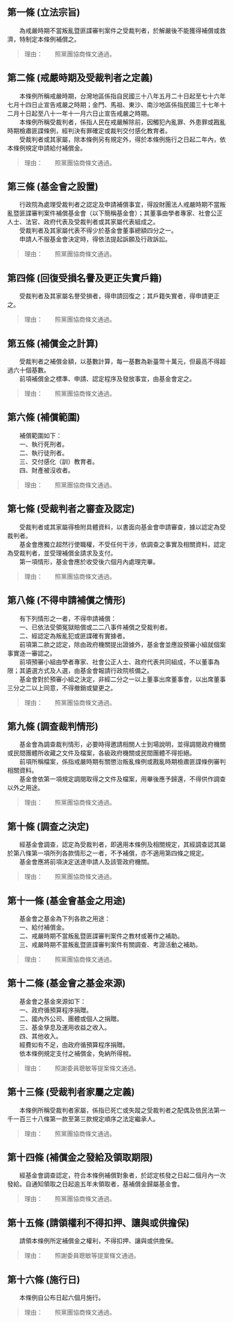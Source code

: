 第一條 (立法宗旨)
-----------------
　　為戒嚴時期不當叛亂暨匪諜審判案件之受裁判者，於解嚴後不能獲得補償或救濟，特制定本條例補償之。  
> 理由：　　照黨團協商條文通過。



第二條 (戒嚴時期及受裁判者之定義)
---------------------------------
　　本條例所稱戒嚴時期，台灣地區係指自民國三十八年五月二十日起至七十六年七月十四日止宣告戒嚴之時期；金門、馬祖、東沙、南沙地區係指民國三十七年十二月十日起至八十一年十一月六日止宣告戒嚴之時期。  
　　本條例所稱受裁判者，係指人民在戒嚴解除前，因觸犯內亂罪、外患罪或戡亂時期檢肅匪諜條例，經判決有罪確定或裁判交付感化教育者。  
　　受裁判者或其家屬，除本條例另有規定外，得於本條例施行之日起二年內，依本條例規定申請給付補償金。  
> 理由：　　照黨團協商條文通過。



第三條 (基金會之設置)
---------------------
　　行政院為處理受裁判者之認定及申請補償事宜，得設財團法人戒嚴時期不當叛亂暨匪諜審判案件補償基金會（以下簡稱基金會）；其董事由學者專家、社會公正人士、法官、政府代表及受裁判者或其家屬代表組成之。  
　　受裁判者及其家屬代表不得少於基金會董事總額四分之一。  
　　申請人不服基金會決定時，得依法提起訴願及行政訴訟。  
> 理由：　　照黨團協商條文通過。



第四條 (回復受損名譽及更正失實戶籍)
-----------------------------------
　　受裁判者及其家屬名譽受損者，得申請回復之；其戶籍失實者，得申請更正之。  
> 理由：　　照黨團協商條文通過。



第五條 (補償金之計算)
---------------------
　　受裁判者之補償金額，以基數計算，每一基數為新臺幣十萬元，但最高不得超過六十個基數。  
　　前項補償金之標準、申請、認定程序及發放事宜，由基金會定之。  
> 理由：　　照黨團協商條文通過。



第六條 (補償範圍)
-----------------
　　補償範圍如下：  
　　一、執行死刑者。  
　　二、執行徒刑者。  
　　三、交付感化（訓）教育者。  
　　四、財產被沒收者。  
> 理由：　　照黨團協商條文通過。



第七條 (受裁判者之審查及認定)
-----------------------------
　　受裁判者或其家屬得檢附具體資料，以書面向基金會申請審查，據以認定為受裁判者。  
　　基金會應獨立超然行使職權，不受任何干涉，依調查之事實及相關資料，認定為受裁判者，並受理補償金請求及支付。  
　　第一項情形，基金會應於收受後六個月內處理完畢。  
> 理由：　　照黨團協商條文通過。



第八條 (不得申請補償之情形)
---------------------------
　　有下列情形之一者，不得申請補償：  
　　一、已依法受領冤獄賠償或二二八事件補償之受裁判者。  
　　二、經認定為叛亂犯或匪諜確有實據者。  
　　前項第二款之認定，除由政府機關提出證據外，基金會並應設預審小組就個案事實逐一審認之。  
　　前項預審小組由學者專家、社會公正人士、政府代表共同組成，不以董事為限；其遴選方式及人選，由基金會報請行政院核備之。  
　　基金會對於預審小組之決定，非經二分之一以上董事出席董事會，以出席董事三分之二以上同意，不得撤銷或變更之。  
> 理由：　　照黨團協商條文通過。



第九條 (調查裁判情形)
---------------------
　　基金會為調查裁判情形，必要時得邀請相關人士到場說明，並得調閱政府機關或民間團體所收藏之文件及檔案，各級政府機關或民間團體不得拒絕。  
　　前項所稱檔案，係指戒嚴時期有關懲治叛亂條例或戡亂時期檢肅匪諜條例審判相關資料。  
　　基金會依第一項規定調閱取得之文件及檔案，用畢後應予歸還，不得供作調查以外之用途。  
> 理由：　　照黨團協商條文通過。



第十條 (調查之決定)
-------------------
　　經基金會調查，認定為受裁判者，即適用本條例及相關規定，其經調查認其屬於第八條第一項所列各款情形之一者，不予補償，亦不適用第四條之規定。  
　　基金會應將前項決定送達申請人及該管政府機關。  
> 理由：　　照黨團協商條文通過。



第十一條 (基金會基金之用途)
---------------------------
　　基金會之基金為下列各款之用途：  
　　一、給付補償金。  
　　二、戒嚴時期不當叛亂暨匪諜審判案件之教材或著作之補助。  
　　三、戒嚴時期不當叛亂暨匪諜審判案件有關調查、考證活動之補助。  
> 理由：　　照黨團協商條文通過。



第十二條 (基金會之基金來源)
---------------------------
　　基金會之基金來源如下：  
　　一、政府循預算程序捐贈。  
　　二、國內外公司、團體或個人之捐贈。  
　　三、基金孳息及運用收益之收入。  
　　四、其他收入。  
　　經費如有不足，由政府循預算程序捐贈。  
　　依本條例規定支付之補償金，免納所得稅。  
> 理由：　　照謝委員聰敏等提案條文通過。



第十三條 (受裁判者家屬之定義)
-----------------------------
　　本條例所稱受裁判者家屬，係指已死亡或失蹤之受裁判者之配偶及依民法第一千一百三十八條第一款至第三款規定順序之法定繼承人。  
> 理由：　　照黨團協商條文通過。



第十四條 (補償金之發給及領取期限)
---------------------------------
　　經基金會調查認定，符合本條例補償對象者，於認定核發之日起二個月內一次發給。自通知領取之日起逾五年未領取者，基補償金歸屬基金會。  
> 理由：　　照黨團協商條文通過。



第十五條 (請領權利不得扣押、讓與或供擔保)
-----------------------------------------
　　請領本條例所定補償金之權利，不得扣押、讓與或供擔保。  
> 理由：　　照謝委員聰敏等提案條文通過。



第十六條 (施行日)
-----------------
　　本條例自公布日起六個月施行。  
> 理由：　　照黨團協商條文通過。